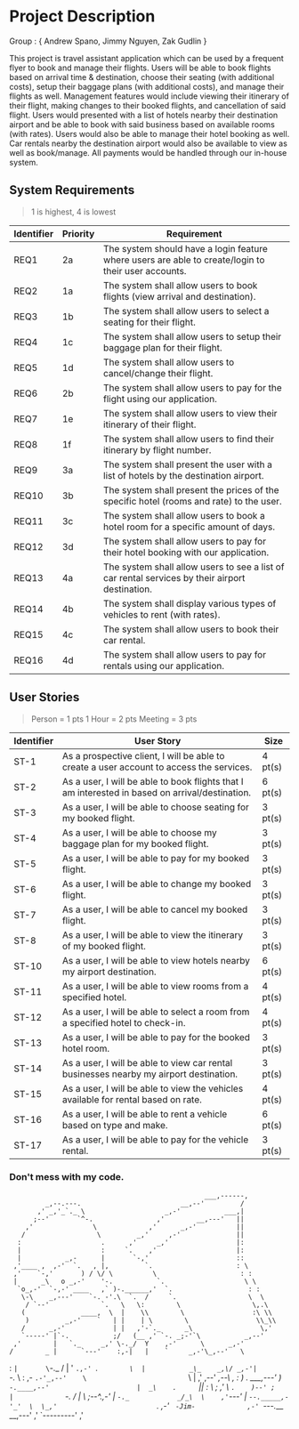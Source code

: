 # Project Description

Group : { Andrew Spano, Jimmy Nguyen, Zak Gudlin }

This project is travel assistant application which can be used by a frequent flyer to book and manage their flights. 
Users will be able to book flights based on arrival time & destination, choose their seating (with additional costs),
setup their baggage plans (with additional costs), and manage their flights as well. Management features would 
include viewing their itinerary of their flight, making changes to their booked flights, and cancellation of 
said flight. Users would presented with a list of hotels nearby their destination airport and be able to
book with said business based on available rooms (with rates). Users would also be able to manage their hotel booking
as well. Car rentals nearby the destination airport would also be available to view as well as book/manage. 
All payments would be handled through our in-house system.

## System Requirements
> 1 is highest, 4 is lowest

Identifier | Priority | Requirement
---------- | ---------| -----------
REQ1       |    2a   | The system should have a login feature where users are able to create/login to their user accounts.
REQ2       |    1a   | The system shall allow users to book flights (view arrival and destination).  
REQ3       |    1b   | The system shall allow users to select a seating for their flight.
REQ4       |    1c   | The system shall allow users to setup their baggage plan for their flight.
REQ5       |    1d   | The system shall allow users to cancel/change their flight.
REQ6       |    2b   | The system shall allow users to pay for the flight using our application.
REQ7       |    1e   | The system shall allow users to view their itinerary of their flight.
REQ8       |    1f   | The system shall allow users to find their itinerary by flight number.
REQ9       |    3a   | The system shall present the user with a list of hotels by the destination airport.
REQ10      |    3b   | The system shall present the prices of the specific hotel (rooms and rate) to the user.
REQ11      |    3c   | The system shall allow users to book a hotel room for a specific amount of days.
REQ12      |    3d   | The system shall allow users to pay for their hotel booking with our application.
REQ13      |    4a   | The system shall allow users to see a list of car rental services by their airport destination.
REQ14      |    4b   | The system shall display various types of vehicles to rent (with rates).
REQ15      |    4c   | The system shall allow users to book their car rental.
REQ16      |    4d   | The system shall allow users to pay for rentals using our application.


## User Stories
> Person = 1 pts
> 1 Hour = 2 pts
> Meeting = 3 pts

Identifier | User Story | Size
---------- | ---------- | ----
ST-1       | As a prospective client, I will be able to create a user account to access the services. | 4 pt(s)
ST-2       | As a user, I will be able to book flights that I am interested in based on arrival/destination. | 6 pt(s)
ST-3       | As a user, I will be able to choose seating for my booked flight. | 3 pt(s)
ST-4       | As a user, I will be able to choose my baggage plan for my booked flight. | 3 pt(s)
ST-5       | As a user, I will be able to pay for my booked flight. | 3 pt(s)
ST-6       | As a user, I will be able to change my booked flight. | 3 pt(s)
ST-7       | As a user, I will be able to cancel my booked flight. | 3 pt(s)
ST-8       | As a user, I will be able to view the itinerary of my booked flight. | 3 pt(s)
ST-10      | As a user, I will be able to view hotels nearby my airport destination. | 6 pt(s)
ST-11      | As a user, I will be able to view rooms from a specified hotel. | 4 pt(s)
ST-12      | As a user, I will be able to select a room from a specified hotel to check-in. | 4 pt(s)
ST-13      | As a user, I will be able to pay for the booked hotel room. | 3 pt(s)
ST-14      | As a user, I will be able to view car rental businesses nearby my airport destination. | 3 pt(s)
ST-15      | As a user, I will be able to view the vehicles available for rental based on rate. | 4 pt(s)
ST-16      | As a user, I will be able to rent a vehicle based on type and make. | 6 pt(s)
ST-17      | As a user, I will be able to pay for the vehicle rental. | 3 pt(s)



### Don't mess with my code.

                                                     ___,------, 
             _,--.---.                         __,--'         / 
           ,' _,'_`._ \                    _,-'           ___,| 
          ;--'       `^-.                ,'        __,---'   || 
        ,'               \             ,'      _,-'          || 
       /                  \         _,'     ,-'              || 
      :                    .      ,'     _,'                 |: 
      |                    :     `.    ,'                    |: 
      |           _,-      |       `-,'                      :: 
     ,'____ ,  ,-'  `.   , |,         `.                     : \ 
     ,'    `-,'       ) / \/ \          \                     : : 
     |      _\   o _,-'    '-.           `.                    \ \ 
      `o_,-'  `-,-' ____   ,` )-.______,'  `.                   : : 
       \-\    _,---'    `-. -'.\  `.  /     `.                  \  \ 
        / `--'             `.   \   \:        \                  \,.\ 
       (              ____,  \  |    \\        \                 :\ \\ 
        )         _,-'    `   | |    | \        \                 \\_\\ 
       /      _,-'            | |   ,'-`._      _\                 \,' 
       `-----' |`-.           ;/   (__ ,' `-. _;-'`\           _,--' 
     ,'        |   `._     _,' \-._/  Y    ,-'      \      _,-' 
    /        _ |      `---'    :,-|   |    `     _,-'\_,--'   \ 
   :          `|       \`-._   /  |   '     `.,-' `._`         \ 
   |           _\_    _,\/ _,-'|                     `-._       \ 
   :   ,-         `.-'_,--'    \                         `       \ 
   | ,'           ,--'      _,--\           _,                    : 
    )         .    \___,---'   ) `-.____,--'                      | 
   _\    .     `    ||        :            \                      ; 
 ,'  \    `.    )--' ;        |             `-.                  / 
|     \     ;--^._,-'         |                `-._            _/_\ 
\    ,'`---'                  |                    `--._____,-'_'  \ 
 \_,'                         `._                          _,-'     ` 
          -Jim-             ,-'  `---.___           __,---' 
                          ,'             `---------' 
                        ,' 

